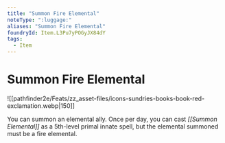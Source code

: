 ```yaml
---
title: "Summon Fire Elemental"
noteType: ":luggage:"
aliases: "Summon Fire Elemental"
foundryId: Item.L3Pu7yPOGyJX84dY
tags:
  - Item
---
```


# Summon Fire Elemental
![[pathfinder2e/Feats/zz_asset-files/icons-sundries-books-book-red-exclamation.webp|150]]

You can summon an elemental ally. Once per day, you can cast _[[Summon Elemental]]_ as a 5th-level primal innate spell, but the elemental summoned must be a fire elemental.
